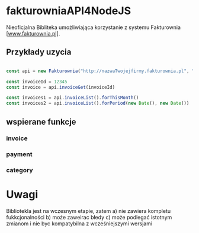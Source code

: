 # fakturowniaAPI4NodeJS
Nieoficjalna Bibliteka umożliwiająca korzystanie z systemu Fakturownia [www.fakturownia.pl].

## Przykłady uzycia

``` node.js

const api = new Fakturownia("http://nazwaTwojejfirmy.fakturownia.pl", "TwojKluczAPI")

const invoiceId = 12345
const invoice = api.invoiceGet(invoiceId)

const invoices1 = api.invoiceList().forThisMonth()
const invoices2 = api.invoiceList().forPeriod(new Date(), new Date())

```

## wspierane funkcje

### invoice

### payment

### category


# Uwagi

Bibliotekla jest na wczesnym etapie, zatem
a) nie zawiera kompletu fukkcjonalności
b) może zaweirac błedy
c) może podlegać istotnym zmianom i nie byc kompatybilna z wcześniejszymi wersjami

